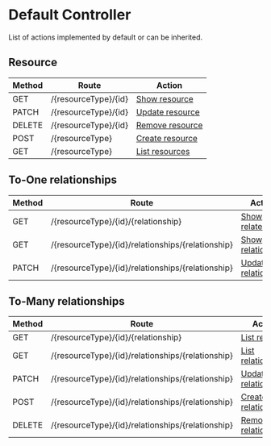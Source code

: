 # Default Controller
List of actions implemented by default or can be inherited.

## Resource
| Method | Route               | Action                                    |
|--------|---------------------|-------------------------------------------|
| GET    | /{resourceType}/{id} | [Show resource][action show resource]     |
| PATCH  | /{resourceType}/{id} | [Update resource][action update resource] |
| DELETE | /{resourceType}/{id} | [Remove resource][action remove resource] |
| POST   | /{resourceType}      | [Create resource][action create resource] |
| GET    | /{resourceType}      | [List resources][action list resources]   |

[action show resource]: ../src/Action/Resource/ShowResourceAction.php
[action update resource]: ../src/Action/Resource/UpdateResourceAction.php
[action remove resource]: ../src/Action/Resource/RemoveResourceAction.php
[action create resource]: ../src/Action/Resource/CreateResourceAction.php
[action list resources]: ../src/Action/Resource/ListResourcesAction.php

## To-One relationships
| Method | Route                                            | Action                                       |
|--------|--------------------------------------------------|----------------------------------------------|
| GET    | /{resourceType}/{id}/{relationship}               | [Show related][action show related one]      |
| GET    | /{resourceType}/{id}/relationships/{relationship} | [Show relationship][action show rel one]     |
| PATCH  | /{resourceType}/{id}/relationships/{relationship} | [Update relationship][action update rel one] |

[action show related one]: ../src/Action/Relationships/ToOne/ShowRelatedAction.php
[action show rel one]: ../src/Action/Relationships/ToOne/ShowRelationshipAction.php
[action update rel one]: ../src/Action/Relationships/ToOne/UpdateRelationshipAction.php

## To-Many relationships
| Method | Route                                            | Action                                         |
|--------|--------------------------------------------------|------------------------------------------------|
| GET    | /{resourceType}/{id}/{relationship}               | [List related][action list related many]       |
| GET    | /{resourceType}/{id}/relationships/{relationship} | [List relationships][action list rel many]     |
| PATCH  | /{resourceType}/{id}/relationships/{relationship} | [Update relationships][action update rel many] |
| POST   | /{resourceType}/{id}/relationships/{relationship} | [Create relationships][action create rel many] |
| DELETE | /{resourceType}/{id}/relationships/{relationship} | [Remove relationships][action remove rel many] |

[action list related many]: ../src/Action/Relationships/ToMany/ListRelatedAction.php
[action list rel many]: ../src/Action/Relationships/ToMany/ListRelationshipsAction.php
[action update rel many]: ../src/Action/Relationships/ToMany/UpdateRelationshipsAction.php
[action create rel many]: ../src/Action/Relationships/ToMany/CreateRelationshipsAction.php
[action remove rel many]: ../src/Action/Relationships/ToMany/RemoveRelationshipsAction.php

